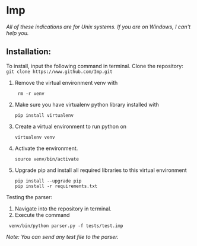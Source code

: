 # Imp
*All of these indications are for Unix systems. If you are on Windows, I
can't help you.*

## Installation:

To install, input the following command in terminal.
Clone the repository: 
	```	
	git clone https://www.github.com/Imp.git
	```

1. Remove the virtual environment venv with 

	```	rm -r venv```

2. Make sure you have virtualenv python library installed with 
	
	```pip install virtualenv```
	

3. Create a virtual environment to run python on 
	
	```virtualenv venv```
	
4. Activate the environment. 

	```	source venv/bin/activate	```
	
5. Upgrade pip and install all required libraries to this virtual environment
	
	```	
	pip install --upgrade pip
	pip install -r requirements.txt
	```
	
Testing the parser:

1. Navigate into the repository in terminal.
2. Execute the command
```
 venv/bin/python parser.py -f tests/test.imp
```
_*Note*: You can send any test file to the parser._

